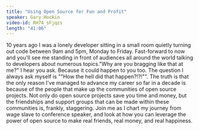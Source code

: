 ```yaml
---
title: "Using Open Source for Fun and Profit"
speaker: Gary Hockin
video-id: RH74_sFjqzs
length: "41:06"
---
```

10 years ago I was a lonely developer sitting in a small room quietly turning out code between 9am and 5pm, Monday to Friday. Fast-forward to now and you'll see me standing in front of audiences all around the world talking to developers about numerous topics."Why are you bragging like that at me?" I hear you ask. Because it could happen to you too. The question I always ask myself is ""How the hell did that happen?!?!"". The truth is that the only reason I've managed to advance my career so far in a decade is because of the people that make up the communities of open source projects. Not only do open source projects save you time and money, but the friendships and support groups that can be made within these communities is, frankly, staggering. Join me as I chart my journey from wage slave to conference speaker, and look at how you can leverage the power of open source to make real friends, real money, and real happiness.